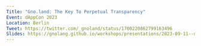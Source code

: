 ```yaml
---
Title: "Gno.land: The Key To Perpetual Transparency"
Event: dAppCon 2023
Location: Berlin
Tweet: https://twitter.com/_gnoland/status/1700220862799163496
Slides: https://gnolang.github.io/workshops/presentations/2023-09-11--dappcon-key-perpetual-transparency--manfred/presentation.slide.html
---
```

